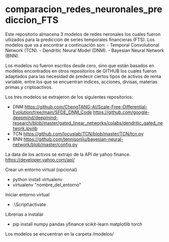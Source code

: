 # comparacion_redes_neuronales_prediccion_FTS

Este repositorio almacena 3 modelos de redes neronales los cuales fueron utlizados para la predicción
de series temporales financieras (FTS). Los modelos que va a encontrar a continuación son: 
    - Temporal Convolutional Network (TCN).
    - Dendritic Neural Model (DNM).
    - Bayesian Neural Network (BNN).

Los modelos no fueron escritos desde cero, sino que están basados en modelos encontrados en otros
repositorios de GITHUB los cuales fueron adaptados para las necesidad de predecir ciertos tipos de 
activos de renta variable, entre los que se encuentran indices, acciones, divisas, materias primas y criptoactivos.

Los tres modelos se extrajeron de los siguientes repositorios:
 - DNM
    https://github.com/ChengTANG-AI/Scale-Free-Differential-Evolution/tree/main/SFDE_DNM_Code
    https://github.com/google-deepmind/deepmind-research/blob/master/gated_linear_networks/colabs/dendritic_gated_network.ipynb
 - TCN
    https://github.com/locuslab/TCN/blob/master/TCN/tcn.py
 - BNN
    https://github.com/tennisonliu/bayesian-neural-network/blob/master/config.py


La data de los activos se extrajo de la API de yahoo finance.
https://developer.yahoo.com/api/

Crear un entorno virtual (opcional)
- python install virtualenv
- virtualenv "nombre_del_entorno"

Iniciar entorno virtual 
- .\Script\activate

Librerias a instalar
- pip install numpy pandas yfinance scikit-learn matplotlib torch 

Los modelos se encuentran en la carpeta /modelos/